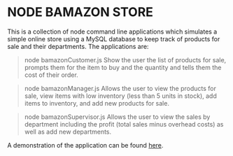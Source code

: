 # NODE BAMAZON STORE

This is a collection of node command line applications which simulates a simple online store using a MySQL database to keep track of products for sale and their departments. The applications are:
> node bamazonCustomer.js
Show the user the list of products for sale, prompts them for the item to buy and the quantity and tells them the cost of their order.

> node bamazonManager.js
Allows the user to view the products for sale, view items with low inventory (less than 5 units in stock), add items to inventory, and add new products for sale.

> node bamazonSupervisor.js
Allows the user to view the sales by department including the profit (total sales minus overhead costs) as well as add new departments.




A demonstration of the application can be found [here](https://drive.google.com/open?id=1uj_Gl7bLpcA-uPgn2cH6dgF5O4Zw1Iya).